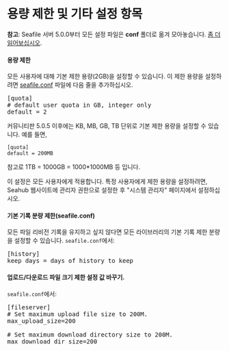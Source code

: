 # 용량 제한 및 기타 설정 항목

**참고**: Seafile 서버 5.0.0부터 모든 설정 파일은 **conf** 폴더로 옮겨 모아놓습니다. [좀 더 읽어보십시오](../deploy/new_directory_layout_5_0_0.md).

#### 용량 제한

모든 사용자에 대해 기본 제한 용량(2GB)을 설정할 수 있습니다. 이 제한 용량을 설정하려면 [seafile.conf](../config/seafile-conf.md) 파일에 다음 줄을 추가하십시오.

<pre>
[quota]
# default user quota in GB, integer only
default = 2
</pre>

커뮤니티판 5.0.5 이후에는 KB, MB, GB, TB 단위로 기본 제한 용량을 설정할 수 있습니다. 예를 들면,

```
[quota]
default = 200MB
```

참고로 1TB = 1000GB = 1000*1000MB 등 입니다.

이 설정은 모든 사용자에게 적용합니다. 특정 사용자에게 제한 용량을 설정하려면, Seahub 웹사이트에 관리자 권한으로 설정한 후 "시스템 관리자" 페이지에서 설정하십시오.

#### 기본 기록 분량 제한(seafile.conf)

모든 파일 리비전 기록을 유지하고 싶지 않다면 모든 라이브러리의 기본 기록 제한 분량을 설정할 수 있습니다. `seafile.conf`에서:

<pre>
[history]
keep_days = days of history to keep
</pre>


#### 업로드/다운로드 파일 크기 제한 설정 값 바꾸기.

`seafile.conf`에서:

<pre>
[fileserver]
# Set maximum upload file size to 200M.
max_upload_size=200

# Set maximum download directory size to 200M.
max_download_dir_size=200
</pre>

